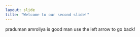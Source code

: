 ```yaml
---
layout: slide
title: "Welcome to our second slide!"
---
```

praduman amroliya is good man
use the  left arrow to go back!
